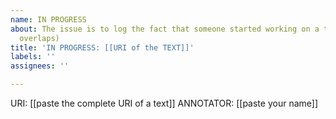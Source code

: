 ```yaml
---
name: IN PROGRESS
about: The issue is to log the fact that someone started working on a text (to avoid
  overlaps)
title: 'IN PROGRESS: [[URI of the TEXT]]'
labels: ''
assignees: ''

---
```


URI: [[paste the complete URI of a text]]
ANNOTATOR: [[paste your name]]
